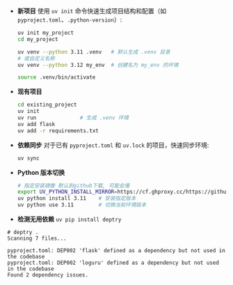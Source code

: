 - **新项目**
  使用 `uv init` 命令快速生成项目结构和配置（如 `pyproject.toml`、`.python-version`）:
  ```bash
  uv init my_project
  cd my_project
  
  uv venv --python 3.11 .venv   # 默认生成 .venv 目录
  # 或自定义名称
  uv venv --python 3.12 my_env  # 创建名为 my_env 的环境
  
  source .venv/bin/activate     
  ```

- **现有项目**
  ```bash
  cd existing_project
  uv init
  uv run              # 生成 .venv 环境
  uv add flask
  uv add -r requirements.txt
  ```

- **依赖同步**
  对于已有 `pyproject.toml` 和 `uv.lock` 的项目，快速同步环境:
  ```bash
  uv sync
  ```

- **Python 版本切换**
  ```bash
  # 指定安装镜像 默认到github下载, 可能会慢
  export UV_PYTHON_INSTALL_MIRROR=https://cf.ghproxy.cc/https://github.com/indygreg/python-build-standalone/releases/download
  uv python install 3.11    # 安装指定版本
  uv python use 3.11        # 切换当前环境版本
  ```


- **检测无用依赖**
`uv pip install deptry`

```log
# deptry .
Scanning 7 files...

pyproject.toml: DEP002 'flask' defined as a dependency but not used in the codebase
pyproject.toml: DEP002 'loguru' defined as a dependency but not used in the codebase
Found 2 dependency issues.
```

